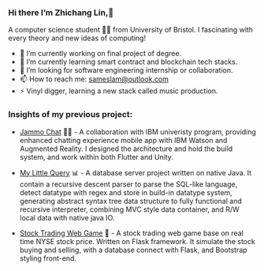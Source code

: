 ### Hi there I’m Zhichang Lin,👋

A computer science student 🧑‍🎓 from University of Bristol. I fascinating with every theory and new ideas of computing!

- 🔭 I’m currently working on final project of degree.
- 🌱 I’m currently learning smart contract and blockchain tech stacks.
- 💬 I’m looking for software engineering internship or collaboration.
- 📫 How to reach me: sameslam@outlook.com
- ⚡ Vinyl digger, learning a new stack called music production.

### Insights of my previous project:
* [Jammo Chat](https://github.com/UoB-IBM-TextMessaging-Team/JammoChat) 🤖💬 -  A collaboration with IBM univeristy program, providing enhanced chatting experience mobile app with IBM Watson and Augmented Reality. I designed the architecture and hold the build system, and work within both Flutter and Unity.

* [My Little Query](https://github.com/Cheong43/MyLittleQuery) 📊 -  A database server project written on native Java. It contain a recursive descent parser to parse the SQL-like language, detect datatype with regex and store in build-in datatype system, generating abstract syntax tree data structure to fully functional and recursive interpreter, combining MVC style data container, and R/W local data with native java IO.

* [Stock Trading Web Game](https://github.com/Cheong43/Stock_trading_game) 🤑 -  A stock trading web game base on real time NYSE stock price. Written on Flask framework. It simulate the stock buying and selling, with a database connect with Flask, and Bootstrap styling front-end.
